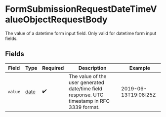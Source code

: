 # FormSubmissionRequestDateTimeValueObjectRequestBody

The value of a datetime form input field. Only valid for datetime form input fields.


## Fields

| Field                                                                                       | Type                                                                                        | Required                                                                                    | Description                                                                                 | Example                                                                                     |
| ------------------------------------------------------------------------------------------- | ------------------------------------------------------------------------------------------- | ------------------------------------------------------------------------------------------- | ------------------------------------------------------------------------------------------- | ------------------------------------------------------------------------------------------- |
| `value`                                                                                     | [date](https://docs.python.org/3/library/datetime.html#date-objects)                        | :heavy_check_mark:                                                                          | The value of the user generated date/time field response. UTC timestamp in RFC 3339 format. | 2019-06-13T19:08:25Z                                                                        |